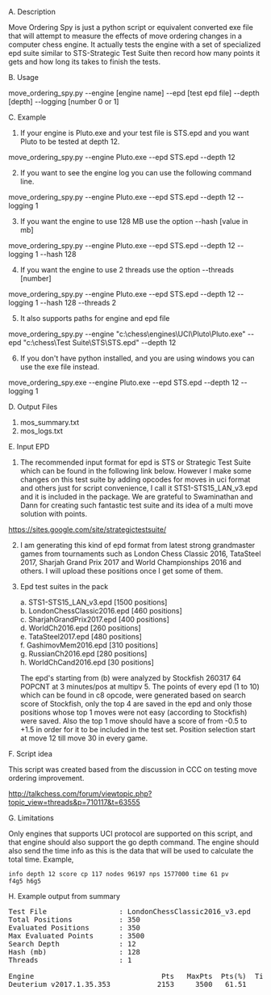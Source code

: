 A. Description

Move Ordering Spy is just a python script or equivalent converted exe file that will attempt to measure the effects of move ordering changes in a computer chess engine. It actually tests the engine with a set of specialized epd suite similar to STS-Strategic Test Suite then record how many points it gets and how long its takes to finish the tests.

B. Usage

move_ordering_spy.py --engine [engine name] --epd [test epd file] --depth [depth] --logging [number 0 or 1]

C. Example

1. If your engine is Pluto.exe and your test file is STS.epd and you want Pluto to be tested at depth 12.

move_ordering_spy.py --engine Pluto.exe --epd STS.epd --depth 12

2. If you want to see the engine log you can use the following command line.

move_ordering_spy.py --engine Pluto.exe --epd STS.epd --depth 12 --logging 1

3. If you want the engine to use 128 MB use the option --hash [value in mb]

move_ordering_spy.py --engine Pluto.exe --epd STS.epd --depth 12 --logging 1 --hash 128

4. If you want the engine to use 2 threads use the option --threads [number]

move_ordering_spy.py --engine Pluto.exe --epd STS.epd --depth 12 --logging 1 --hash 128 --threads 2

5. It also supports paths for engine and epd file

move_ordering_spy.py --engine "c:\chess\engines\UCI\Pluto\Pluto.exe" --epd "c:\chess\Test Suite\STS\STS.epd" --depth 12

6. If you don't have python installed, and you are using windows you can use the exe file instead.

move_ordering_spy.exe --engine Pluto.exe --epd STS.epd --depth 12 --logging 1


D. Output Files

1. mos_summary.txt
2. mos_logs.txt

E. Input EPD

1. The recommended input format for epd is STS or Strategic Test Suite which can be found in the following link below. However I make some changes on this test suite by adding opcodes for moves in uci format and others just for script convenience, I call it STS1-STS15_LAN_v3.epd and it is included in the package. We are grateful to Swaminathan and Dann for creating such fantastic test suite and its idea of a multi move solution with points.

https://sites.google.com/site/strategictestsuite/

2. I am generating this kind of epd format from latest strong grandmaster games from tournaments such as London Chess Classic 2016, TataSteel 2017, Sharjah Grand Prix 2017 and World Championships 2016 and others. I will upload these positions once I get some of them.

3. Epd test suites in the pack

    a. STS1-STS15_LAN_v3.epd [1500 positions]<br> 
    b. LondonChessClassic2016.epd [460 positions]<br>
    c. SharjahGrandPrix2017.epd [400 positions]<br>
    d. WorldCh2016.epd [260 positions]<br>
    e. TataSteel2017.epd [480 positions]<br>
    f. GashimovMem2016.epd [310 positions]<br>
    g. RussianCh2016.epd [280 positions]<br>
    h. WorldChCand2016.epd [30 positions]<br>
    
    The epd's starting from (b) were analyzed by Stockfish 260317 64 POPCNT at 3 minutes/pos at multipv 5. The points of every epd (1 to 10) which can be found in c8 opcode, were generated based on search score of Stockfish, only the top 4 are saved in the epd and only those positions whose top 1 moves were not easy (according to Stockfish) were saved. Also the top 1 move should have a score of from -0.5 to +1.5 in order for it to be included in the test set. Position selection start at move 12 till move 30 in every game.

F. Script idea

This script was created based from the discussion in CCC on testing move ordering improvement.

http://talkchess.com/forum/viewtopic.php?topic_view=threads&p=710117&t=63555

G. Limitations

Only engines that supports UCI protocol are supported on this script, and that engine should also support the go depth command. The engine should also send the time info as this is the data that will be used to calculate the total time. Example,

<code>info depth 12 score cp 117 nodes 96197 nps 1577000 time 61 pv f4g5 h6g5</code>

H. Example output from summary

<pre>
Test File                 : LondonChessClassic2016_v3.epd
Total Positions           : 350
Evaluated Positions       : 350
Max Evaluated Points      : 3500
Search Depth              : 12
Hash (mb)                 : 128
Threads                   : 1

Engine                              Pts   MaxPts  Pts(%)  Time(ms)
Deuterium v2017.1.35.353           2153     3500   61.51    106679
</pre>


